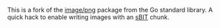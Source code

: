 This is a fork of the [image/png][] package from the Go standard library. A quick hack to enable writing images with an [sBIT][] chunk.

[image/png]: http://golang.org/pkg/image/png/
[sBIT]: http://libpng.org/pub/png/spec/1.2/PNG-Chunks.html#C.sBIT (PNG Specification, Version 1.2, Section 4.2.6, sBIT Significant bits)

